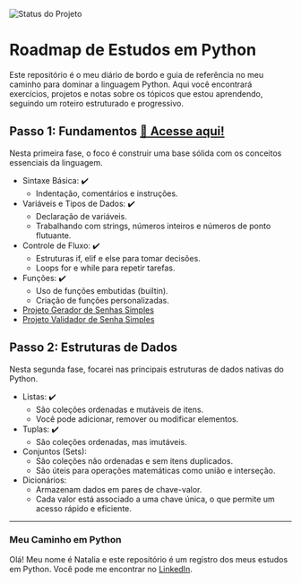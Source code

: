![Status do Projeto](https://img.shields.io/badge/STATUS-EM%20ANDAMENTO-yellow)
# Roadmap de Estudos em Python
Este repositório é o meu diário de bordo e guia de referência no meu caminho para dominar a linguagem Python. Aqui você encontrará exercícios, projetos e notas sobre os tópicos que estou aprendendo, seguindo um roteiro estruturado e progressivo.

## Passo 1: Fundamentos [📁 Acesse aqui!](https://github.com/nataliaberbetviana/study-book-python/tree/main/fundamentos)
Nesta primeira fase, o foco é construir uma base sólida com os conceitos essenciais da linguagem.
* Sintaxe Básica: ✔️
  * Indentação, comentários e instruções. 
* Variáveis e Tipos de Dados: ✔️
  * Declaração de variáveis.
  * Trabalhando com strings, números inteiros e números de ponto flutuante.
* Controle de Fluxo: ✔️
  * Estruturas if, elif e else para tomar decisões.
  * Loops for e while para repetir tarefas.
* Funções: ✔️
  * Uso de funções embutidas (builtin).
  * Criação de funções personalizadas.
* [Projeto Gerador de Senhas Simples](https://github.com/nataliaberbetviana/gerador-de-senhas-simples)
* [Projeto Validador de Senha Simples](https://github.com/nataliaberbetviana/validador-de-senha-simples)

## Passo 2: Estruturas de Dados
Nesta segunda fase, focarei nas principais estruturas de dados nativas do Python.
* Listas: ✔️
  * São coleções ordenadas e mutáveis de itens.
  * Você pode adicionar, remover ou modificar elementos.
*  Tuplas: ✔️
   * São coleções ordenadas, mas imutáveis.
* Conjuntos (Sets):
  * São coleções não ordenadas e sem itens duplicados.
  * São úteis para operações matemáticas como união e interseção.
* Dicionários:
  * Armazenam dados em pares de chave-valor.
  *  Cada valor está associado a uma chave única, o que permite um acesso rápido e eficiente. 
    
---
### Meu Caminho em Python

Olá! Meu nome é Natalia e este repositório é um registro dos meus estudos em Python. Você pode me encontrar no [LinkedIn](https://www.linkedin.com/in/nataliaberbetviana).

